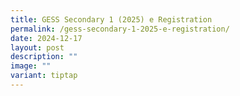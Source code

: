 ```yaml
---
title: GESS Secondary 1 (2025) e Registration
permalink: /gess-secondary-1-2025-e-registration/
date: 2024-12-17
layout: post
description: ""
image: ""
variant: tiptap
---
```

